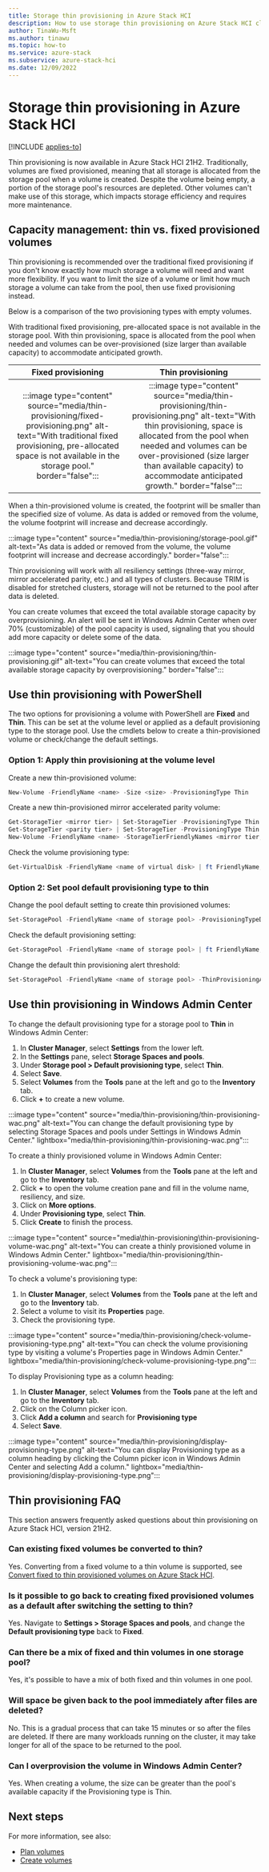 ```yaml
---
title: Storage thin provisioning in Azure Stack HCI
description: How to use storage thin provisioning on Azure Stack HCI clusters by using Windows PowerShell or Windows Admin Center.
author: TinaWu-Msft
ms.author: tinawu
ms.topic: how-to
ms.service: azure-stack
ms.subservice: azure-stack-hci
ms.date: 12/09/2022
---
```


# Storage thin provisioning in Azure Stack HCI

[!INCLUDE [applies-to](../../hci/includes/hci-applies-to-22h2.md)]

Thin provisioning is now available in Azure Stack HCI 21H2. Traditionally, volumes are fixed provisioned, meaning that all storage is allocated from the storage pool when a volume is created. Despite the volume being empty, a portion of the storage pool's resources are depleted. Other volumes can't make use of this storage, which impacts storage efficiency and requires more maintenance.

## Capacity management: thin vs. fixed provisioned volumes

Thin provisioning is recommended over the traditional fixed provisioning if you don't know exactly how much storage a volume will need and want more flexibility. If you want to limit the size of a volume or limit how much storage a volume can take from the pool, then use fixed provisioning instead.

Below is a comparison of the two provisioning types with empty volumes.

With traditional fixed provisioning, pre-allocated space is not available in the storage pool. With thin provisioning, space is allocated from the pool when needed and volumes can be over-provisioned (size larger than available capacity) to accommodate anticipated growth.

| **Fixed provisioning** | **Thin provisioning** |
|:----------------------:|:---------------------:|
|:::image type="content" source="media/thin-provisioning/fixed-provisioning.png" alt-text="With traditional fixed provisioning, pre-allocated space is not available in the storage pool." border="false":::|:::image type="content" source="media/thin-provisioning/thin-provisioning.png" alt-text="With thin provisioning, space is allocated from the pool when needed and volumes can be over-provisioned (size larger than available capacity) to accommodate anticipated growth." border="false":::|

When a thin-provisioned volume is created, the footprint will be smaller than the specified size of volume. As data is added or removed from the volume, the volume footprint will increase and decrease accordingly.

:::image type="content" source="media/thin-provisioning/storage-pool.gif" alt-text="As data is added or removed from the volume, the volume footprint will increase and decrease accordingly." border="false":::

Thin provisioning will work with all resiliency settings (three-way mirror, mirror accelerated parity, etc.) and all types of clusters. Because TRIM is disabled for stretched clusters, storage will not be returned to the pool after data is deleted.

You can create volumes that exceed the total available storage capacity by overprovisioning. An alert will be sent in Windows Admin Center when over 70% (customizable) of the pool capacity is used, signaling that you should add more capacity or delete some of the data.

:::image type="content" source="media/thin-provisioning/thin-provisioning.gif" alt-text="You can create volumes that exceed the total available storage capacity by overprovisioning." border="false":::

## Use thin provisioning with PowerShell

The two options for provisioning a volume with PowerShell are **Fixed** and **Thin**. This can be set at the volume level or applied as a default provisioning type to the storage pool. Use the cmdlets below to create a thin-provisioned volume or check/change the default settings.

### Option 1: Apply thin provisioning at the volume level

Create a new thin-provisioned volume:

```PowerShell
New-Volume -FriendlyName <name> -Size <size> -ProvisioningType Thin
```

Create a new thin-provisioned mirror accelerated parity volume:

```PowerShell
Get-StorageTier <mirror tier> | Set-StorageTier -ProvisioningType Thin
Get-StorageTier <parity tier> | Set-StorageTier -ProvisioningType Thin 
New-Volume -FriendlyName <name> -StorageTierFriendlyNames <mirror tier,parity tier> -StorageTierSizes 200GB,800GB
```

Check the volume provisioning type:

```PowerShell
Get-VirtualDisk -FriendlyName <name of virtual disk> | ft FriendlyName,ProvisioningType 
```

### Option 2: Set pool default provisioning type to thin

Change the pool default setting to create thin provisioned volumes:

```PowerShell
Set-StoragePool -FriendlyName <name of storage pool> -ProvisioningTypeDefault Thin
```

Check the default provisioning setting:

```PowerShell
Get-StoragePool -FriendlyName <name of storage pool> | ft FriendlyName,ProvisioningTypeDefault
```

Change the default thin provisioning alert threshold:

```PowerShell
Set-StoragePool -FriendlyName <name of storage pool> -ThinProvisioningAlertThresholds <% value>
```

## Use thin provisioning in Windows Admin Center  

To change the default provisioning type for a storage pool to **Thin** in Windows Admin Center:

1. In **Cluster Manager**, select **Settings** from the lower left.
1. In the **Settings** pane, select **Storage Spaces and pools**.
1. Under **Storage pool > Default provisioning type**, select **Thin**.
1. Select **Save**.
1. Select **Volumes** from the **Tools** pane at the left and go to the **Inventory** tab.
1. Click **+** to create a new volume.

:::image type="content" source="media/thin-provisioning/thin-provisioning-wac.png" alt-text="You can change the default provisioning type by selecting Storage Spaces and pools under Settings in Windows Admin Center." lightbox="media/thin-provisioning/thin-provisioning-wac.png":::

To create a thinly provisioned volume in Windows Admin Center:

1. In **Cluster Manager**, select **Volumes** from the **Tools** pane at the left and go to the **Inventory** tab.
1. Click **+** to open the volume creation pane and fill in the volume name, resiliency, and size.
1. Click on **More options**.
1. Under **Provisioning type**, select **Thin**.
1. Click **Create** to finish the process.

:::image type="content" source="media\thin-provisioning\thin-provisioning-volume-wac.png" alt-text="You can create a thinly provisioned volume in Windows Admin Center." lightbox="media/thin-provisioning/thin-provisioning-volume-wac.png":::

To check a volume's provisioning type:

1. In **Cluster Manager**, select **Volumes** from the **Tools** pane at the left and go to the **Inventory** tab.
1. Select a volume to visit its **Properties** page.
1. Check the provisioning type.

:::image type="content" source="media/thin-provisioning/check-volume-provisioning-type.png" alt-text="You can check the volume provisioning type by visiting a volume's Properties page in Windows Admin Center." lightbox="media/thin-provisioning/check-volume-provisioning-type.png":::

To display Provisioning type as a column heading:

1. In **Cluster Manager**, select **Volumes** from the **Tools** pane at the left and go to the **Inventory** tab.
1. Click on the Column picker icon.
1. Click **Add a column** and search for **Provisioning type**
1. Select **Save**.

:::image type="content" source="media/thin-provisioning/display-provisioning-type.png" alt-text="You can display Provisioning type as a column heading by clicking the Column picker icon in Windows Admin Center and selecting Add a column." lightbox="media/thin-provisioning/display-provisioning-type.png":::

## Thin provisioning FAQ

This section answers frequently asked questions about thin provisioning on Azure Stack HCI, version 21H2.

### Can existing fixed volumes be converted to thin?

Yes. Converting from a fixed volume to a thin volume is supported, see [Convert fixed to thin provisioned volumes on Azure Stack HCI](../manage/thin-provisioning-conversion.md).

### Is it possible to go back to creating fixed provisioned volumes as a default after switching the setting to thin?

Yes. Navigate to **Settings > Storage Spaces and pools**, and change the **Default provisioning type** back to **Fixed**.  

### Can there be a mix of fixed and thin volumes in one storage pool?

Yes, it's possible to have a mix of both fixed and thin volumes in one pool.

### Will space be given back to the pool immediately after files are deleted?

No. This is a gradual process that can take 15 minutes or so after the files are deleted. If there are many workloads running on the cluster, it may take longer for all of the space to be returned to the pool.

### Can I overprovision the volume in Windows Admin Center?

Yes. When creating a volume, the size can be greater than the pool's available capacity if the Provisioning type is Thin.

## Next steps

For more information, see also:

- [Plan volumes](../concepts/plan-volumes.md)
- [Create volumes](create-volumes.md)